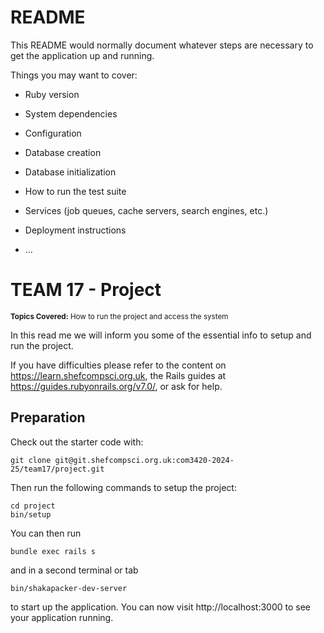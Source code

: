 # README

This README would normally document whatever steps are necessary to get the
application up and running.

Things you may want to cover:

* Ruby version

* System dependencies

* Configuration

* Database creation

* Database initialization

* How to run the test suite

* Services (job queues, cache servers, search engines, etc.)

* Deployment instructions

* ...

# TEAM 17 - Project

<small>**Topics Covered:** How to run the project and access the system</small><br>

In this read me we will inform you some of the essential info to setup and run the project.

If you have difficulties please refer to the content on https://learn.shefcompsci.org.uk, the Rails guides at https://guides.rubyonrails.org/v7.0/, or ask for help.

## Preparation
Check out the starter code with:
```
git clone git@git.shefcompsci.org.uk:com3420-2024-25/team17/project.git
```

Then run the following commands to setup the project:
```
cd project
bin/setup
```
You can then run
```
bundle exec rails s
```
and in a second terminal or tab
```
bin/shakapacker-dev-server
```
to start up the application. You can now visit http://localhost:3000 to see your application running.
